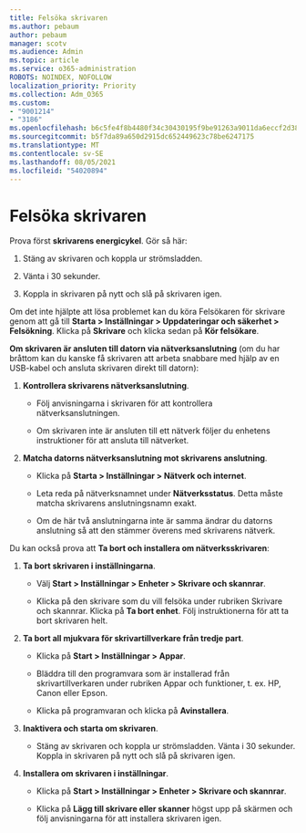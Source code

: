 ```yaml
---
title: Felsöka skrivaren
ms.author: pebaum
author: pebaum
manager: scotv
ms.audience: Admin
ms.topic: article
ms.service: o365-administration
ROBOTS: NOINDEX, NOFOLLOW
localization_priority: Priority
ms.collection: Adm_O365
ms.custom:
- "9001214"
- "3186"
ms.openlocfilehash: b6c5fe4f8b4480f34c30430195f9be91263a9011da6eccf2d3830fa5433d19e9
ms.sourcegitcommit: b5f7da89a650d2915dc652449623c78be6247175
ms.translationtype: MT
ms.contentlocale: sv-SE
ms.lasthandoff: 08/05/2021
ms.locfileid: "54020894"
---
```

# <a name="troubleshoot-your-printer"></a>Felsöka skrivaren

Prova först **skrivarens energicykel**. Gör så här:

1. Stäng av skrivaren och koppla ur strömsladden.

2. Vänta i 30 sekunder.

3. Koppla in skrivaren på nytt och slå på skrivaren igen.

Om det inte hjälpte att lösa problemet kan du köra Felsökaren för skrivare genom att gå till **Starta > Inställningar > Uppdateringar och säkerhet > Felsökning**. Klicka på **Skrivare** och klicka sedan på **Kör felsökare**.

**Om skrivaren är ansluten till datorn via nätverksanslutning** (om du har bråttom kan du kanske få skrivaren att arbeta snabbare med hjälp av en USB-kabel och ansluta skrivaren direkt till datorn):

1. **Kontrollera skrivarens nätverksanslutning**.
    
    - Följ anvisningarna i skrivaren för att kontrollera nätverksanslutningen.

    - Om skrivaren inte är ansluten till ett nätverk följer du enhetens instruktioner för att ansluta till nätverket.

2. **Matcha datorns nätverksanslutning mot skrivarens anslutning**.

    - Klicka på **Starta > Inställningar > Nätverk och internet**.

    - Leta reda på nätverksnamnet under **Nätverksstatus**. Detta måste matcha skrivarens anslutningsnamn exakt.

    - Om de här två anslutningarna inte är samma ändrar du datorns anslutning så att den stämmer överens med skrivarens nätverk.

Du kan också prova att **Ta bort och installera om nätverksskrivaren**:

1. **Ta bort skrivaren i inställningarna**.

    - Välj **Start > Inställningar > Enheter > Skrivare och skannrar**.

    - Klicka på den skrivare som du vill felsöka under rubriken Skrivare och skannrar. Klicka på **Ta bort enhet**. Följ instruktionerna för att ta bort skrivaren helt.

2. **Ta bort all mjukvara för skrivartillverkare från tredje part**.

    - Klicka på **Start > Inställningar > Appar**.

    - Bläddra till den programvara som är installerad från skrivartillverkaren under rubriken Appar och funktioner, t. ex. HP, Canon eller Epson.

    - Klicka på programvaran och klicka på **Avinstallera**.

3. **Inaktivera och starta om skrivaren**.

    - Stäng av skrivaren och koppla ur strömsladden. Vänta i 30 sekunder. Koppla in skrivaren på nytt och slå på skrivaren igen.

4. **Installera om skrivaren i inställningar**.

    - Klicka på **Start > Inställningar > Enheter > Skrivare och skannrar**.
 
    - Klicka på **Lägg till skrivare eller skanner** högst upp på skärmen och följ anvisningarna för att installera skrivaren igen.
